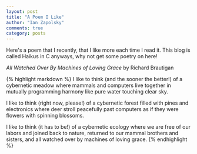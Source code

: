 ```yaml
---
layout: post
title: "A Poem I Like"
author: "Ian Zapolsky"
comments: true
category: posts
---
```


Here's a poem that I recently, that I like more each time I read it. This blog
is called Haikus in C anyways, why not get some poetry on here!

<!--more-->

*All Watched Over By Machines of Loving Grace*
by Richard Brautigan

{% highlight markdown %}
  I like to think (and
  the sooner the better!)
  of a cybernetic meadow
  where mammals and computers
  live together in mutually
  programming harmony
  like pure water
  touching clear sky. 

  I like to think
  (right now, please!)
  of a cybernetic forest
  filled with pines and electronics
  where deer stroll peacefully
  past computers
  as if they were flowers
  with spinning blossoms. 

  I like to think
  (it has to be!)
  of a cybernetic ecology
  where we are free of our labors
  and joined back to nature,
  returned to our mammal
  brothers and sisters,
  and all watched over
  by machines of loving grace.
{% endhighlight %}
